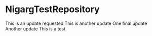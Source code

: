 # NigargTestRepository

This is an update requested
This is another update
One final update
Another update
This is a test
